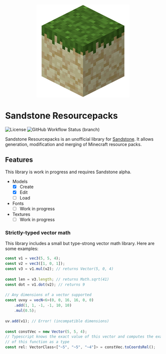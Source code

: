 <div align="center"><img src="./icon.png"/></div>

# Sandstone Resourcepacks

![License](https://img.shields.io/github/license/ColinTimBarndt/sandstone-resourcepacks)
![GitHub Workflow Status (branch)](https://img.shields.io/github/workflow/status/ColinTimBarndt/sandstone-resourcepacks/Run%20Tests/master?label=tests)

Sandstone Resourcepacks is an unofficial library for [Sandstone]. It allows
generation, modification and merging of Minecraft resource packs.

[Sandstone]: https://github.com/TheMrZZ/sandstone

## Features

This library is work in progress and requires Sandstone alpha.

- Models
  - [x] Create
  - [x] Edit
  - [ ] Load
- Fonts
  - [ ] Work in progress
- Textures
  - [ ] Work in progress

### Strictly-typed vector math

This library includes a small but type-strong vector math library. Here are
some examples:

```ts
const v1 = vec3(5, 5, 4);
const v2 = vec3([1, 0, 1]);
const v3 = v1.mul(v2); // returns Vector(5, 0, 4)

const len = v3.length; // returns Math.sqrt(41)
const dot = v1.dot(v2); // returns 9

// Any dimensions of a vector supported
const uvxy = vecN<6>(0, 0, 16, 16, 0, 0)
    .add(1, 1, -1, -1, 10, 10)
    .mul(0.5);

uv.add(v1); // Error! (incompatible dimensions)

const constVec = new Vector(5, 5, 4);
// Typescript knows the exact value of this vector and computes the exact result
// of this function as a type
const rel: VectorClass<["~5", "~5", "~4"]> = constVec.toCoordsRel();
```